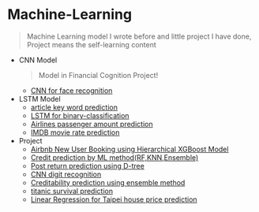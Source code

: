 # Machine-Learning
> Machine Learning model I wrote before and little project I have done, Project means the self-learning content
* CNN Model
  > Model in Financial Cognition Project!
  * [CNN for face recognition](https://github.com/h30306/Machine-Learning/tree/master/CNN)
* LSTM Model
  * [article key word prediction](https://github.com/h30306/Machine-Learning/blob/master/LSTM/IF.Lab關鍵字預測模組.ipynb)
  * [LSTM for binary-classification](https://github.com/h30306/Machine-Learning/blob/master/LSTM/LSTM_Binary.py)
  * [Airlines passenger amount prediction](https://github.com/h30306/Machine-Learning/blob/master/LSTM/airline.ipynb)
  * [IMDB movie rate prediction](https://github.com/h30306/Machine-Learning/blob/master/LSTM/imdb_lstm.ipynb)
* Project
  * [Airbnb New User Booking using 
Hierarchical XGBoost Model](https://github.com/h30306/Machine-Learning/blob/master/ML_project/Airbnb.ipynb)
  * [Credit prediction by ML method(RF,KNN,Ensemble)](https://github.com/h30306/Machine-Learning/blob/master/ML_project/KNN.ipynb)
  * [Post return prediction using D-tree](https://github.com/h30306/Machine-Learning/blob/master/ML_project/d-tree.ipynb)
  * [CNN digit recognition](https://github.com/h30306/Machine-Learning/blob/master/ML_project/digit%20recognition%20.ipynb)
  * [Creditability prediction using ensemble method](https://github.com/h30306/Machine-Learning/blob/master/ML_project/sklearn.ipynb)
  * [titanic survival prediction](https://github.com/h30306/Machine-Learning/blob/master/ML_project/titanic.ipynb)
  * [Linear Regression for Taipei house price prediction](https://github.com/h30306/Machine-Learning/blob/master/ML_project/線性迴歸預測房價%20台北市.ipynb)
